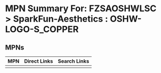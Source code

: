 



# MPN Summary For: FZSAOSHWLSC > SparkFun-Aesthetics : OSHW-LOGO-S_COPPER

## MPNs
  

|MPN|Direct Links|Search Links|
| :--- | :--- | :--- |
||||
